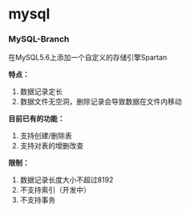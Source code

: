 mysql
=====

<h3>MySQL-Branch</h3>
在MySQL5.6上添加一个自定义的存储引擎Spartan<br />

<b>特点：</b><br />
<ol>
<li>数据记录定长</li>
<li>数据文件无空洞，删除记录会导致数据在文件内移动</li>
</ol>

<b>目前已有的功能：</b> <br />
<ol>
<li>支持创建/删除表</li>
<li>支持对表的增删改查</li>
</ol>

<b>限制：</b>
<ol>
<li>数据记录长度大小不超过8192</li>
<li>不支持索引（开发中）</li>
<li>不支持事务</li>
</ol>

